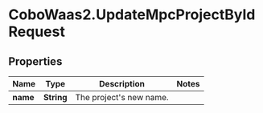 # CoboWaas2.UpdateMpcProjectByIdRequest

## Properties

Name | Type | Description | Notes
------------ | ------------- | ------------- | -------------
**name** | **String** | The project&#39;s new name. | 


